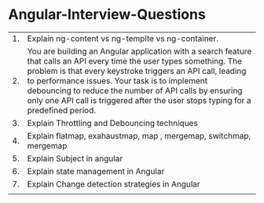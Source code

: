 # Angular-Interview-Questions

<table>
  <tr>
    <td>1.</td>
    <td> Explain ng-content vs ng-templte vs ng-container.</td>
  </tr>
  <tr>
    <td>2.</td>
    <td>You are building an Angular application with a search feature that calls an API every time the user types something. The problem is that every keystroke triggers an API call, leading to performance issues. Your task is to implement debouncing to reduce the number of API calls by ensuring only one API call is triggered after the user stops typing for a predefined period.</td>
  </tr>
  <tr>
    <td>3.</td>
    <td>Explain Throttling and Debouncing techniques</td>
  </tr>
  <tr>
    <td>4.</td>
    <td>Explain flatmap, exahaustmap, map , mergemap, switchmap, mergemap</td>
  </tr>
  <tr>
    <td>5.</td>
    <td>Explain Subject in angular</td>
  </tr>
  <tr>
    <td>6.</td>
    <td>Explain state management in Angular</td>
  </tr>
  <tr>
    <td>7.</td>
    <td>Explain Change detection strategies in Angular</td>
  </tr>
  <tr>
    <td></td>
    <td></td>
  </tr>
</table>

